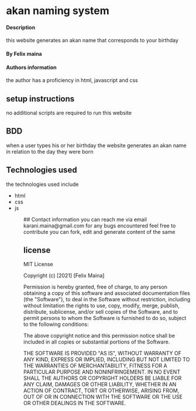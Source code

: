 # akan naming system

#### Description
this website generates an akan name  that  corresponds to your birthday
#### By Felix maina
#### Authors information
the author has a proficiency in html, javascript and css
## setup instructions
no additional  scripts are required to run this website
## BDD
when a user types his or her birthday  the website generates an akan name in relation to the day they were born
## Technologies used
the technologies used include 
<ul>
   <li>html</li>
   <li>css</li>         
   <li>js</li>
<ul>
## Contact information
you can reach me  via email karani.maina@gmail.com for any bugs encountered
feel free to contribute 
you can fork, edit and generate content of the same
   
## license
MIT License

Copyright (c) [2021] [Felix Maina]

Permission is hereby granted, free of charge, to any person obtaining a copy
of this software and associated documentation files (the "Software"), to deal
in the Software without restriction, including without limitation the rights
to use, copy, modify, merge, publish, distribute, sublicense, and/or sell
copies of the Software, and to permit persons to whom the Software is
furnished to do so, subject to the following conditions:

The above copyright notice and this permission notice shall be included in all
copies or substantial portions of the Software.

THE SOFTWARE IS PROVIDED "AS IS", WITHOUT WARRANTY OF ANY KIND, EXPRESS OR
IMPLIED, INCLUDING BUT NOT LIMITED TO THE WARRANTIES OF MERCHANTABILITY,
FITNESS FOR A PARTICULAR PURPOSE AND NONINFRINGEMENT. IN NO EVENT SHALL THE
AUTHORS OR COPYRIGHT HOLDERS BE LIABLE FOR ANY CLAIM, DAMAGES OR OTHER
LIABILITY, WHETHER IN AN ACTION OF CONTRACT, TORT OR OTHERWISE, ARISING FROM,
OUT OF OR IN CONNECTION WITH THE SOFTWARE OR THE USE OR OTHER DEALINGS IN THE
SOFTWARE.




